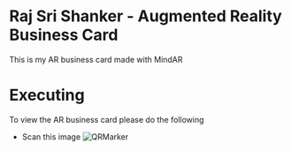 # Raj Sri Shanker - Augmented Reality Business Card
This is my AR business card made with MindAR
# Executing 
To view the AR business card please do the following 
* Scan this image ![QRMarker](https://github.com/RajSriShanker/RajSriShanker_ARBusinessCard/blob/main/assets/Businesscard_qrmarker_image.png)

 
